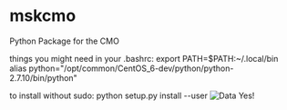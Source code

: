 # mskcmo
Python Package for the CMO

things you might need in your .bashrc:
export PATH=$PATH:~/.local/bin
alias python="/opt/common/CentOS_6-dev/python/python-2.7.10/bin/python"


to install without sudo: python setup.py install --user
![Data Yes!](https://i.imgur.com/gPOM4.gif)
